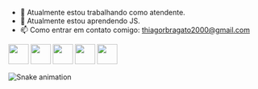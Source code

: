 - 🔭 Atualmente estou trabalhando como atendente.
- 🌱 Atualmente estou aprendendo JS.
- 📫 Como entrar em contato comigo: thiagorbragato2000@gmail.com
<div>
<img src="https://cdn.jsdelivr.net/gh/devicons/devicon/icons/html5/html5-original.svg" width="40" height="40"/>
<img src="https://cdn.jsdelivr.net/gh/devicons/devicon/icons/css3/css3-original-wordmark.svg" width="40" height="40"/>
<img src="https://cdn.jsdelivr.net/gh/devicons/devicon/icons/bootstrap/bootstrap-plain.svg" width="40" height="40"/>
<img src="https://cdn.jsdelivr.net/gh/devicons/devicon/icons/javascript/javascript-original.svg" width="40" height="40" />
<img src="https://cdn.jsdelivr.net/gh/devicons/devicon/icons/jquery/jquery-original-wordmark.svg" width="40" height="40"/>


  
![Snake animation](https://github.com/thiagobragato/thiagobragato/blob/output/github-contribution-grid-snake.svg)
